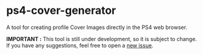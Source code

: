 # ps4-cover-generator
A tool for creating profile Cover Images directly in the PS4 web browser.

**IMPORTANT :** This tool is still under development, so it is subject to change. If you have any suggestions, feel free to open a [new issue](https://github.com/SethClydesdale/ps4-cover-generator/issues).

